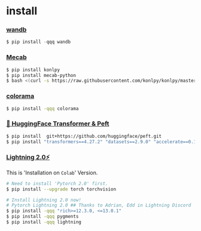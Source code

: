 
# install


### [wandb](https://docs.wandb.ai/quickstart#set-up-wb)
```python
$ pip install -qqq wandb
```

### [Mecab](https://konlpy.org/ko/v0.4.0/install/)
```bash
$ pip install konlpy
$ pip install mecab-python
$ bash <(curl -s https://raw.githubusercontent.com/konlpy/konlpy/master/scripts/mecab.sh)
```

### [colorama](https://github.com/tartley/colorama)
```bash
$ pip install -qqq colorama
```

### [🤗 HuggingFace Transformer & Peft](https://huggingface.co/docs/transformers/installation)
```bash
$ pip install  git+https://github.com/huggingface/peft.git
$ pip install "transformers==4.27.2" "datasets==2.9.0" "accelerate==0.17.1" "evaluate==0.4.0" "bitsandbytes==0.37.1" loralib --upgrade --quiet
```

### [Lightning 2.0⚡](https://lightning.ai/docs/pytorch/stable/starter/installation.html#)
 This is 'Installation on `Colab`' Version.
 ```bash
# Need to install 'Pytorch 2.0' first.
$ pip install --upgrade torch torchvision
```
```bash
# Install Lightning 2.0 now!
# Pytorch Lightning 2.0 ## Thanks to Adrian, Edd in Lightning Discord
$ pip install -qqq "rich>=12.3.0, <=13.0.1"
$ pip install -qqq pygments
$ pip install -qqq lightning
```

